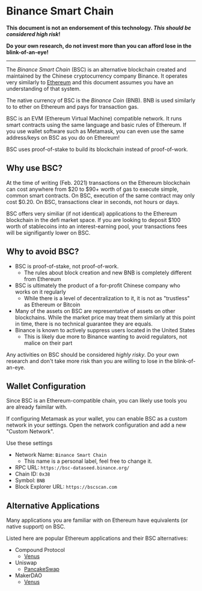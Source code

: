 # Binance Smart Chain
**This document is not an endorsement of this technology. _This should be considered high risk_!**

**Do your own research, do not invest more than you can afford lose in the blink-of-an-eye!**

-----

The _Binance Smart Chain_ (BSC) is an alternative blockchain created and maintained
by the Chinese cryptocurrency company Binance. It operates very similarly to
[Ethereum](ethereum.md) and this document assumes you have an understanding
of that system.

The native currency of BSC is the _Binance Coin_ (BNB). BNB is used similarly to
to ether on Ethereum and pays for transaction gas. 

BSC is an EVM (Ethereum Virtual Machine) compatible network. It runs smart contracts
using the same language and basic rules of Ethereum. If you use wallet software such as
Metamask, you can even use the same address/keys on BSC as you do on Ethereum!

BSC uses proof-of-stake to build its blockchain instead of proof-of-work.

## Why use BSC?
At the time of writing (Feb. 2021) transactions on the Ethereum blockchain can cost
anywhere from $20 to $90+ worth of gas to execute simple, common smart contracts.
On BSC, execution of the same contract may only cost $0.20. On BSC, transactions clear in
seconds, not hours or days.

BSC offers very similiar (if not identical) applications to the Ethereum blockchain in the
defi market space. If you are looking to deposit $100 worth of stablecoins into an
interest-earning pool, your transactions fees will be signifigantly lower on BSC.

## Why to avoid BSC?
- BSC is proof-of-stake, not proof-of-work.
    - The rules about block creation and new BNB is completely different from Ethereum
- BSC is ultimately the product of a for-profit Chinese company who works on it regularly
    - While there is a level of decentralization to it, it is not as "trustless" as Ethereum or Bitcoin
- Many of the assets on BSC are representative of assets on other blockchains. While the market price may treat them similarly at this point in time, there is no technical guarantee they are equals.
- Binance is known to actively suppress users located in the United States
    - This is likely due more to Binance wanting to avoid regulators, not malice on their part

Any activities on BSC should be considered _highly risky_. Do your own research and don't take
more risk than you are willing to lose in the blink-of-an-eye.

## Wallet Configuration
Since BSC is an Ethereum-compatible chain, you can likely use tools you are already faimilar with.

If configuring Metamask as your wallet, you can enable BSC as a custom network in your settings. 
Open the network configuration and add a new "Custom Network". 

Use these settings
- Network Name: `Binance Smart Chain`
    - This name is a personal label, feel free to change it.
- RPC URL: `https://bsc-dataseed.binance.org/`
- Chain ID: `0x38`
- Symbol: `BNB`
- Block Explorer URL: `https://bscscan.com`

## Alternative Applications
Many applications you are familiar with on Ethereum have equivalents (or native support) on BSC.

Listed here are popular Ethereum applications and their BSC alternatives:
- Compound Protocol
  - [Venus](https://app.venus.io/)
- Uniswap
    - [PancakeSwap](https://pancakeswap.finance/)
- MakerDAO
  - [Venus](https://app.venus.io/)
